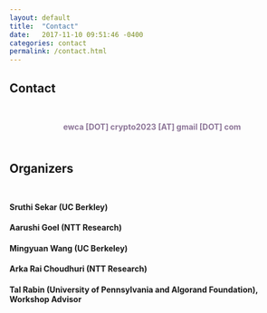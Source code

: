 ```yaml
---
layout: default
title:  "Contact"
date:   2017-11-10 09:51:46 -0400
categories: contact
permalink: /contact.html
---
```


<h2>Contact</h2>
<div style="padding-top: 10px;"></div>


<p><center>
	<h4 style="color:#8d7698">ewca [DOT] crypto2023 [AT] gmail [DOT] com</h4> 
</center></p>

<div style="padding-bottom: 5px;"></div>

<h2> Organizers </h2>
<div style="padding-top: 10px;"></div>
<h4> Sruthi Sekar (UC Berkley)</h4>
<h4> Aarushi Goel (NTT Research)</h4>
<h4> Mingyuan Wang (UC Berkeley)</h4>
<h4> Arka Rai Choudhuri (NTT Research)</h4>
<h4> Tal Rabin (University of Pennsylvania and Algorand Foundation), Workshop Advisor</h4>


